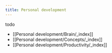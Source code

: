 ```yaml
---
title: Personal development 
---
```


todo
- [[Personal development/Brain/_index]]
- [[Personal development/Concepts/_index]]
- [[Personal development/Productivity/_index]]